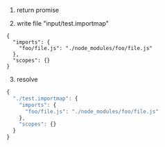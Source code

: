 1. return promise

2. write file "input/test.importmap"
```importmap
{
  "imports": {
    "foo/file.js": "./node_modules/foo/file.js"
  },
  "scopes": {}
}
```

3. resolve
```js
{
  "./test.importmap": {
    "imports": {
      "foo/file.js": "./node_modules/foo/file.js"
    },
    "scopes": {}
  }
}
```